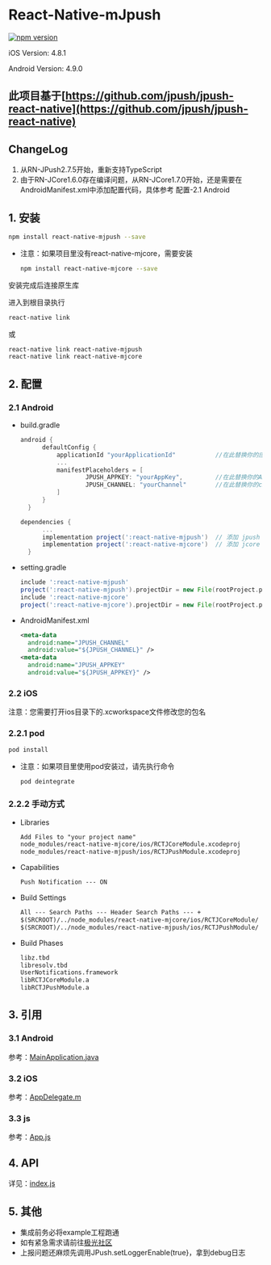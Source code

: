 # React-Native-mJpush

[![npm version](https://badge.fury.io/js/react-native-mjpush.svg)](https://badge.fury.io/js/react-native-mjpush)

iOS Version: 4.8.1

Android Version: 4.9.0

## 此项目基于[https://github.com/jpush/jpush-react-native](https://github.com/jpush/jpush-react-native)

## ChangeLog

1. 从RN-JPush2.7.5开始，重新支持TypeScript
2. 由于RN-JCore1.6.0存在编译问题，从RN-JCore1.7.0开始，还是需要在AndroidManifest.xml中添加配置代码，具体参考 配置-2.1 Android

## 1. 安装

```sh
npm install react-native-mjpush --save
```

* 注意：如果项目里没有react-native-mjcore，需要安装

  ```sh
  npm install react-native-mjcore --save
  ```

安装完成后连接原生库

进入到根目录执行

```sh
react-native link
```

或

```sh
react-native link react-native-mjpush
react-native link react-native-mjcore
```

## 2. 配置

### 2.1 Android

* build.gradle

  ```gradle
  android {
        defaultConfig {
            applicationId "yourApplicationId"           //在此替换你的应用包名
            ...
            manifestPlaceholders = [
                    JPUSH_APPKEY: "yourAppKey",         //在此替换你的APPKey
                    JPUSH_CHANNEL: "yourChannel"        //在此替换你的channel
            ]
        }
    }
  ```

  ```gradle
  dependencies {
        ...
        implementation project(':react-native-mjpush')  // 添加 jpush 依赖
        implementation project(':react-native-mjcore')  // 添加 jcore 依赖
    }
  ```

* setting.gradle

  ```gradle
  include ':react-native-mjpush'
  project(':react-native-mjpush').projectDir = new File(rootProject.projectDir, '../node_modules/react-native-mjpush/android')
  include ':react-native-mjcore'
  project(':react-native-mjcore').projectDir = new File(rootProject.projectDir, '../node_modules/react-native-mjcore/android')
  ```

* AndroidManifest.xml

  ```xml
  <meta-data
    android:name="JPUSH_CHANNEL"
    android:value="${JPUSH_CHANNEL}" />
  <meta-data
    android:name="JPUSH_APPKEY"
    android:value="${JPUSH_APPKEY}" />    
  ```

### 2.2 iOS

注意：您需要打开ios目录下的.xcworkspace文件修改您的包名

### 2.2.1 pod

```sh
pod install
```

* 注意：如果项目里使用pod安装过，请先执行命令

  ```sh
  pod deintegrate
  ```

### 2.2.2 手动方式

* Libraries

  ```txt
  Add Files to "your project name"
  node_modules/react-native-mjcore/ios/RCTJCoreModule.xcodeproj
  node_modules/react-native-mjpush/ios/RCTJPushModule.xcodeproj
  ```

* Capabilities

  ```txt
  Push Notification --- ON
  ```

* Build Settings

  ```txt
  All --- Search Paths --- Header Search Paths --- +
  $(SRCROOT)/../node_modules/react-native-mjcore/ios/RCTJCoreModule/
  $(SRCROOT)/../node_modules/react-native-mjpush/ios/RCTJPushModule/
  ```

* Build Phases

  ```txt
  libz.tbd
  libresolv.tbd
  UserNotifications.framework
  libRCTJCoreModule.a
  libRCTJPushModule.a
  ```

## 3. 引用

### 3.1 Android

参考：[MainApplication.java](https://github.com/bashen1/react-native-mjpush/tree/master/example/android/app/src/main/java/com/example/MainApplication.java)

### 3.2 iOS

参考：[AppDelegate.m](https://github.com/bashen1/react-native-mjpush/tree/master/example/ios/example/AppDelegate.m) 

### 3.3 js

参考：[App.js](https://github.com/bashen1/react-native-mjpush/blob/dev/example/App.js) 

## 4. API

详见：[index.js](https://github.com/bashen1/react-native-mjpush/blob/master/index.js)

## 5.  其他

* 集成前务必将example工程跑通
* 如有紧急需求请前往[极光社区](https://community.jiguang.cn/c/question)
* 上报问题还麻烦先调用JPush.setLoggerEnable(true}，拿到debug日志
